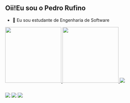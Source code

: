 ## Oii!Eu sou o Pedro Rufino

- 🌱 Eu sou estudante de Engenharia de Software

<div>
  <a href="https://beacons.ai/pedrorufass">
  <img height="180em" src="https://github-readme-stats.vercel.app/api?username=pedrorufass&show_icons=true&theme=dark&include_all_commits=true&count_private=true"/_>
  <img height="180em" src="https://github-readme-stats.vercel.app/api/top-langs/?username=pedrorufass&layout=compact&langs_count=16&theme=dark"/_>


   <img src="https://cdn.jsdelivr.net/gh/devicons/devicon@latest/icons/python/python-original.svg" />
          
##

<div>
<a href = "pedrorufino022@gmail.com"><img src="https://img.shields.io/badge/Gmail-D14836?style=for-the-badge&logo=gmail&logoColor=white" target="_blank"></a>
<a href="https://www.instagram.com/pedrorufas" target="_blank"><img src="https://img.shields.io/badge/Instagram-E4405F?style=for-the-badge&logo=instagram&logoColor=white"target="_blank"></a>  
<a href ="https://www.linkedin.com/in/pedro-henrique-silva-rufino-2a7ba9365" target="_blank"><img src="https://img.shields.io/badge/LinkedIn-0077B5?style=for-the-badge&logo=linkedin&logoColor=white" target="_blank"></a>  
